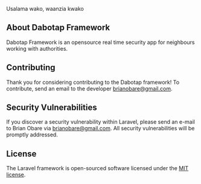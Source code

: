 
Usalama wako, waanzia kwako

## About Dabotap Framework

Dabotap Framework is an opensource real time security app for neighbours working with authorities. 

## Contributing

Thank you for considering contributing to the Dabotap framework! To contribute, send an email to the developer [brianobare@gmail.com](mailto:brianobare@gmail.com).

## Security Vulnerabilities

If you discover a security vulnerability within Laravel, please send an e-mail to Brian Obare via [brianobare@gmail.com](mailto:brianobare@gmail.com). All security vulnerabilities will be promptly addressed.

## License

The Laravel framework is open-sourced software licensed under the [MIT license](https://opensource.org/licenses/MIT).
